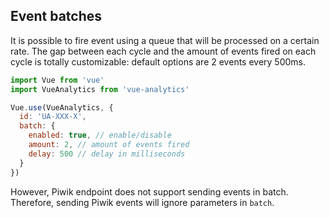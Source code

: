 ## Event batches

It is possible to fire event using a queue that will be processed on a certain rate.
The gap between each cycle and the amount of events fired on each cycle is totally customizable: default options are 2 events every 500ms.

```js
import Vue from 'vue'
import VueAnalytics from 'vue-analytics'

Vue.use(VueAnalytics, {
  id: 'UA-XXX-X',
  batch: {
    enabled: true, // enable/disable
    amount: 2, // amount of events fired
    delay: 500 // delay in milliseconds
  }
})
```

However, Piwik endpoint does not support sending events in batch. Therefore, sending Piwik events will ignore parameters in `batch`.